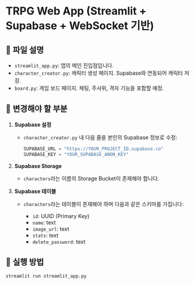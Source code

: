 # TRPG Web App (Streamlit + Supabase + WebSocket 기반)

## 📁 파일 설명

- `streamlit_app.py`: 앱의 메인 진입점입니다.
- `character_creator.py`: 캐릭터 생성 페이지. Supabase와 연동되어 캐릭터 저장.
- `board.py`: 게임 보드 페이지. 채팅, 주사위, 격자 기능을 포함할 예정.

## 🔧 변경해야 할 부분

1. **Supabase 설정**
   - `character_creator.py` 내 다음 줄을 본인의 Supabase 정보로 수정:

     ```python
     SUPABASE_URL = "https://YOUR_PROJECT_ID.supabase.co"
     SUPABASE_KEY = "YOUR_SUPABASE_ANON_KEY"
     ```

2. **Supabase Storage**
   - `characters`라는 이름의 Storage Bucket이 존재해야 합니다.

3. **Supabase 테이블**
   - `characters`라는 테이블이 존재해야 하며 다음과 같은 스키마를 가집니다:

     - `id`: UUID (Primary Key)
     - `name`: text
     - `image_url`: text
     - `stats`: text
     - `delete_password`: text

## 🚀 실행 방법

```bash
streamlit run streamlit_app.py
```